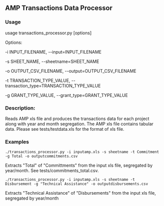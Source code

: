 ## AMP Transactions Data Processor

### Usage
usage transactions_processor.py [options]

Options:

  -i INPUT_FILENAME, --input=INPUT_FILENAME
  
  -s SHEET_NAME, --sheetname=SHEET_NAME
  
  -o OUTPUT_CSV_FILENAME, --output=OUTPUT_CSV_FILENAME
  
  -t TRANSACTION_TYPE_VALUE, --transaction_type=TRANSACTION_TYPE_VALUE
  
  -g GRANT_TYPE_VALUE, --grant_type=GRANT_TYPE_VALUE


### Description:

Reads AMP xls file and produces the transactions data for each project along with year and month segregation. The AMP xls file contains tabular data. Please see tests/testdata.xls for the format of xls file.


### Examples

`./transactions_processor.py -i inputamp.xls -s sheetname -t Commitment -g Total -o outputcommitments.csv`

Extracts "Total" of "Committments" from the input xls file, segregated by year/month. See tests/commitments_total.csv.

`./transactions_processor.py -i inputamp.xls -s sheetname -t Disbursement -g "Technical Assistance" -o outputdisbursements.csv`

Extracts "Technical Assistance" of "Disbursements" from the input xls file, segregated by year/month
